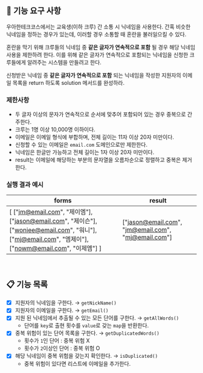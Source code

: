 ## 🚀 기능 요구 사항

우아한테크코스에서는 교육생(이하 크루) 간 소통 시 닉네임을 사용한다. 간혹 비슷한 닉네임을 정하는 경우가 있는데, 이러할 경우 소통할 때 혼란을 불러일으킬 수 있다.

혼란을 막기 위해 크루들의 닉네임 중 **같은 글자가 연속적으로 포함** 될 경우 해당 닉네임 사용을 제한하려 한다. 이를 위해 같은 글자가 연속적으로 포함되는 닉네임을 신청한 크루들에게 알려주는 시스템을 만들려고 한다.


신청받은 닉네임 중 **같은 글자가 연속적으로 포함** 되는 닉네임을 작성한 지원자의 이메일 목록을 return 하도록 solution 메서드를 완성하라.

### 제한사항

- 두 글자 이상의 문자가 연속적으로 순서에 맞추어 포함되어 있는 경우 중복으로 간주한다.
- 크루는 1명 이상 10,000명 이하이다.
- 이메일은 이메일 형식에 부합하며, 전체 길이는 11자 이상 20자 미만이다.
- 신청할 수 있는 이메일은 `email.com` 도메인으로만 제한한다.
- 닉네임은 한글만 가능하고 전체 길이는 1자 이상 20자 미만이다.
- result는 이메일에 해당하는 부분의 문자열을 오름차순으로 정렬하고 중복은 제거한다.

### 실행 결과 예시

| forms | result |
| --- | --- |
| [ ["jm@email.com", "제이엠"], ["jason@email.com", "제이슨"], ["woniee@email.com", "워니"], ["mj@email.com", "엠제이"], ["nowm@email.com", "이제엠"] ] | ["jason@email.com", "jm@email.com", "mj@email.com"] |

<br>

## 📋 기능 목록

- [x] 지원자의 닉네임을 구한다. → `getNickName()`
- [x] 지원자의 이메일을 구한다. → `getEmail()`
- [x] 지원 된 닉네임에서 추출될 수 있는 모든 단어를 구한다. → `getAllWords()`
  - 단어를 `key`로 출현 횟수를 `value`로 갖는 `map`을 반환한다.
- [x] 중복 위험이 있는 단어 목록을 구한다. → `getDuplicatedWords()`
  - 횟수가 `1`인 단어 : 중복 위험 X
  - 횟수가 `2`이상인 단어 : 중복 위험 O
- [x] 해당 닉네임이 중복 위험을 갖는지 확인한다. → `isDuplicated()`
  - 중복 위험이 있다면 리스트에 이메일을 추가한다.
